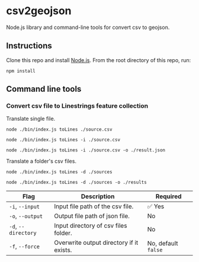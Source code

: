 # csv2geojson

Node.js library and command-line tools for convert csv to geojson.

## Instructions

Clone this repo and install [Node.js](http://nodejs.org/).  From the root directory of this repo, run:
```
npm install
```

## Command line tools

### Convert csv file to Linestrings feature collection

Translate single file.

```
node ./bin/index.js toLines ./source.csv
```
```
node ./bin/index.js toLines -i ./source.csv
```
```
node ./bin/index.js toLines -i ./source.csv -o ./result.json
```

Translate a folder's csv files.

```
node ./bin/index.js toLines -d ./sources
```
```
node ./bin/index.js toLines -d ./sources -o ./results
```

|Flag|Description|Required|
|----|-----------|--------|
|`-i`, `--input`|Input file path of the csv file.| :white_check_mark: Yes|
|`-o`, `--output`|Output file path of json file.|No|
|`-d`, `--directory`|Input directory of csv files folder.|No|
|`-f`, `--force`|Overwrite output directory if it exists.|No, default `false`|